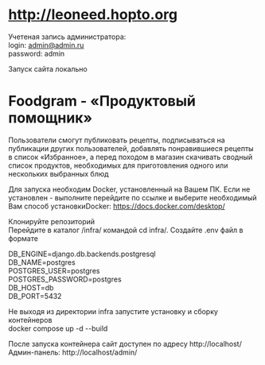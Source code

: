 # http://leoneed.hopto.org

Учетеная запись администратора:<br/>
login: admin@admin.ru<br/>
password: admin<br/>



Запуск сайта локально

# Foodgram - «Продуктовый помощник»

Пользователи смогут публиковать рецепты, подписываться на публикации других пользователей, добавлять понравившиеся рецепты в список «Избранное», а перед походом в магазин скачивать сводный список продуктов, необходимых для приготовления одного или нескольких выбранных блюд<br/>

Для запуска необходим Docker, установленный на Вашем ПК.
Если не установлен - выполните перейдите по ссылке и выберите необходимый Вам способ установкиDocker: https://docs.docker.com/desktop/<br/>

Клонируйте репозиторий<br/>
Перейдите в каталог  /infra/  командой cd infra/. Создайте .env файл в формате<br/>

DB_ENGINE=django.db.backends.postgresql<br/>
DB_NAME=postgres<br/>
POSTGRES_USER=postgres<br/>
POSTGRES_PASSWORD=postgres<br/>
DB_HOST=db<br/>
DB_PORT=5432<br/>

Не выходя из директории infra запустите установку и сборку контейнеров<br/>
docker compose up -d --build<br/>

После запуска контейнера сайт доступен по адресу http://localhost/<br/>
Админ-панель: http://localhost/admin/<br/>


